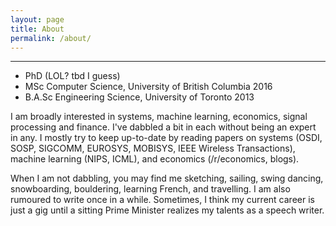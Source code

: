```yaml
---
layout: page
title: About
permalink: /about/
---
```


<hr>
<div class="post-section"></div>

* PhD (LOL? tbd I guess)
* MSc Computer Science, University of British Columbia 2016
* B.A.Sc Engineering Science, University of Toronto 2013

I am broadly interested in systems, machine learning, economics, signal processing and finance.
I've dabbled a bit in each without being an expert in any. I mostly try to keep up-to-date by 
reading papers on systems (OSDI, SOSP, SIGCOMM, EUROSYS, MOBISYS, IEEE Wireless Transactions), 
machine learning (NIPS, ICML), and economics (/r/economics, blogs). 

When I am not dabbling, you may find me sketching, sailing, swing dancing, snowboarding, 
bouldering, learning French, and travelling. I am also rumoured to write once in a while. Sometimes,
I think  my current career is just a gig until a sitting Prime Minister realizes 
my talents as a speech writer. 
